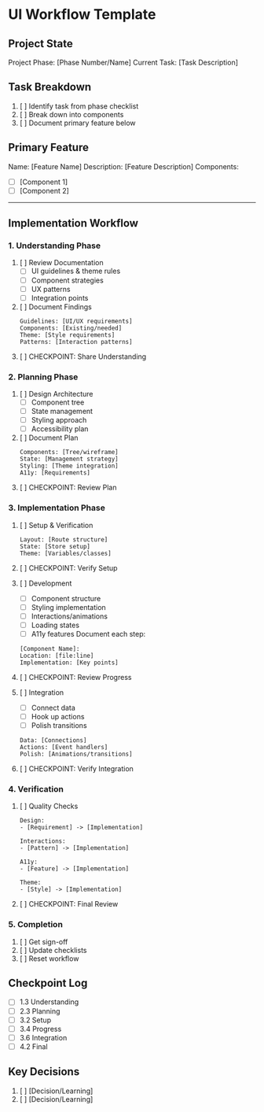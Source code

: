 # UI Workflow Template

## Project State
Project Phase: [Phase Number/Name]
Current Task: [Task Description]

## Task Breakdown
1. [ ] Identify task from phase checklist
2. [ ] Break down into components
3. [ ] Document primary feature below

## Primary Feature
Name: [Feature Name]
Description: [Feature Description]
Components:
- [ ] [Component 1]
- [ ] [Component 2]

---

## Implementation Workflow

### 1. Understanding Phase
1. [ ] Review Documentation
    - [ ] UI guidelines & theme rules
    - [ ] Component strategies
    - [ ] UX patterns
    - [ ] Integration points
2. [ ] Document Findings
    ```
    Guidelines: [UI/UX requirements]
    Components: [Existing/needed]
    Theme: [Style requirements]
    Patterns: [Interaction patterns]
    ```
3. [ ] CHECKPOINT: Share Understanding

### 2. Planning Phase
1. [ ] Design Architecture
    - [ ] Component tree
    - [ ] State management
    - [ ] Styling approach
    - [ ] Accessibility plan
2. [ ] Document Plan
    ```
    Components: [Tree/wireframe]
    State: [Management strategy]
    Styling: [Theme integration]
    A11y: [Requirements]
    ```
3. [ ] CHECKPOINT: Review Plan

### 3. Implementation Phase
1. [ ] Setup & Verification
    ```
    Layout: [Route structure]
    State: [Store setup]
    Theme: [Variables/classes]
    ```
2. [ ] CHECKPOINT: Verify Setup

3. [ ] Development
    - [ ] Component structure
    - [ ] Styling implementation
    - [ ] Interactions/animations
    - [ ] Loading states
    - [ ] A11y features
    Document each step:
    ```
    [Component Name]:
    Location: [file:line]
    Implementation: [Key points]
    ```
4. [ ] CHECKPOINT: Review Progress

5. [ ] Integration
    - [ ] Connect data
    - [ ] Hook up actions
    - [ ] Polish transitions
    ```
    Data: [Connections]
    Actions: [Event handlers]
    Polish: [Animations/transitions]
    ```
6. [ ] CHECKPOINT: Verify Integration

### 4. Verification
1. [ ] Quality Checks
    ```
    Design:
    - [Requirement] -> [Implementation]

    Interactions:
    - [Pattern] -> [Implementation]

    A11y:
    - [Feature] -> [Implementation]

    Theme:
    - [Style] -> [Implementation]
    ```
2. [ ] CHECKPOINT: Final Review

### 5. Completion
1. [ ] Get sign-off
2. [ ] Update checklists
3. [ ] Reset workflow

## Checkpoint Log
- [ ] 1.3 Understanding
- [ ] 2.3 Planning
- [ ] 3.2 Setup
- [ ] 3.4 Progress
- [ ] 3.6 Integration
- [ ] 4.2 Final

## Key Decisions
1. [ ] [Decision/Learning]
2. [ ] [Decision/Learning]